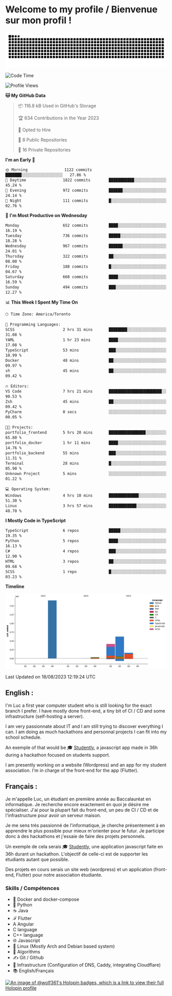 # Welcome to my profile / Bienvenue sur mon profil !

![snake gif](https://github.com/wolf-361/wolf-361/blob/output/github-contribution-grid-snake.svg)

<!--START_SECTION:waka-->
![Code Time](http://img.shields.io/badge/Code%20Time-263%20hrs%201%20min-blue)

![Profile Views](http://img.shields.io/badge/Profile%20Views-0-blue)

**🐱 My GitHub Data** 

> 📦 116.8 kB Used in GitHub's Storage 
 > 
> 🏆 634 Contributions in the Year 2023
 > 
> 💼 Opted to Hire
 > 
> 📜 8 Public Repositories 
 > 
> 🔑 16 Private Repositories 
 > 
**I'm an Early 🐤** 

```text
🌞 Morning                1122 commits        ███████░░░░░░░░░░░░░░░░░░   27.86 % 
🌆 Daytime                1822 commits        ███████████░░░░░░░░░░░░░░   45.24 % 
🌃 Evening                972 commits         ██████░░░░░░░░░░░░░░░░░░░   24.14 % 
🌙 Night                  111 commits         █░░░░░░░░░░░░░░░░░░░░░░░░   02.76 % 
```
📅 **I'm Most Productive on Wednesday** 

```text
Monday                   652 commits         ████░░░░░░░░░░░░░░░░░░░░░   16.19 % 
Tuesday                  736 commits         █████░░░░░░░░░░░░░░░░░░░░   18.28 % 
Wednesday                967 commits         ██████░░░░░░░░░░░░░░░░░░░   24.01 % 
Thursday                 322 commits         ██░░░░░░░░░░░░░░░░░░░░░░░   08.00 % 
Friday                   188 commits         █░░░░░░░░░░░░░░░░░░░░░░░░   04.67 % 
Saturday                 668 commits         ████░░░░░░░░░░░░░░░░░░░░░   16.59 % 
Sunday                   494 commits         ███░░░░░░░░░░░░░░░░░░░░░░   12.27 % 
```


📊 **This Week I Spent My Time On** 

```text
🕑︎ Time Zone: America/Toronto

💬 Programming Languages: 
SCSS                     2 hrs 31 mins       ████████░░░░░░░░░░░░░░░░░   31.08 % 
YAML                     1 hr 23 mins        ████░░░░░░░░░░░░░░░░░░░░░   17.08 % 
TypeScript               53 mins             ███░░░░░░░░░░░░░░░░░░░░░░   10.99 % 
Docker                   48 mins             ██░░░░░░░░░░░░░░░░░░░░░░░   09.97 % 
sh                       45 mins             ██░░░░░░░░░░░░░░░░░░░░░░░   09.42 % 

🔥 Editors: 
VS Code                  7 hrs 21 mins       ███████████████████████░░   90.53 % 
Zsh                      45 mins             ██░░░░░░░░░░░░░░░░░░░░░░░   09.42 % 
PyCharm                  0 secs              ░░░░░░░░░░░░░░░░░░░░░░░░░   00.05 % 

🐱‍💻 Projects: 
portfolio_frontend       5 hrs 20 mins       ████████████████░░░░░░░░░   65.80 % 
portfolio_docker         1 hr 11 mins        ████░░░░░░░░░░░░░░░░░░░░░   14.76 % 
portfolio_backend        55 mins             ███░░░░░░░░░░░░░░░░░░░░░░   11.31 % 
Terminal                 28 mins             █░░░░░░░░░░░░░░░░░░░░░░░░   05.90 % 
Unknown Project          5 mins              ░░░░░░░░░░░░░░░░░░░░░░░░░   01.22 % 

💻 Operating System: 
Windows                  4 hrs 10 mins       █████████████░░░░░░░░░░░░   51.30 % 
Linux                    3 hrs 57 mins       ████████████░░░░░░░░░░░░░   48.70 % 
```

**I Mostly Code in TypeScript** 

```text
TypeScript               6 repos             █████░░░░░░░░░░░░░░░░░░░░   19.35 % 
Python                   5 repos             ████░░░░░░░░░░░░░░░░░░░░░   16.13 % 
C#                       4 repos             ███░░░░░░░░░░░░░░░░░░░░░░   12.90 % 
HTML                     3 repos             ██░░░░░░░░░░░░░░░░░░░░░░░   09.68 % 
SCSS                     1 repo              █░░░░░░░░░░░░░░░░░░░░░░░░   03.23 % 
```



**Timeline**

![Lines of Code chart](https://raw.githubusercontent.com/wolf-361/wolf-361/main/assets/bar_graph.png)


 Last Updated on 18/08/2023 12:19:24 UTC
<!--END_SECTION:waka-->

## English : 

I'm Luc a first year computer student who is still looking for the exact branch I prefer. I have mostly done front-end, a tiny bit of CI / CD and some infrastructure (self-hosting a server).

I am very passionnate about IT and I am still trying to discover everything I can. I am doing as much hackathons and personnal projects I can fit into my school schedule.

An exemple of that would be 🎓 [Studently](https://github.com/wolf-361/Studently-CodeJam12), a javascript app made in 36h during a hackathon focused on students support.

I am presently working on a website (Wordpress) and an app for my student association. I'm in charge of the front-end for the app (Flutter).

## Français :

Je m'appelle Luc, un étudiant en première année au Baccalauréat en informatique. Je recherche encore exactement en quoi je désire me spécialiser. J'ai pour la plupart fait du front-end, un peu de CI / CD et de l'infrastructure pour avoir un serveur maison.

Je me sens très passionné de l'informatique, je cherche présentement à en apprendre le plus possible pour mieux m'orienter pour le futur. Je participe donc à des hackathons et j'essaie de faire des projets personnels.

Un exemple de cela serais 🎓 [Studently](https://github.com/wolf-361/Studently-CodeJam12), une application javascript faite en 36h durant un hackathon. L'objectif de celle-ci est de supporter les étudiants autant que possible.

Des projets en cours serais un site web (wordpress) et un application (front-end, Flutter) pour notre association étudiante.

###  Skills / Compétences

* 🐋 Docker and docker-compose
* 🐍 Python
* ☕ Java
* ℱ Flutter
* A Angular
* C language
* C++ language
* 🌐 Javascript
* 🐧 Linux (Mostly Arch and Debian based system)
* 🧩 Algorithms
* ✍️ Git / Github
* 📜 Infrastructure (Configuration of DNS, Caddy, integrating Cloudflare)
* 📚 English/Français

[![An image of @wolf361's Holopin badges, which is a link to view their full Holopin profile](https://holopin.me/wolf361)](https://holopin.io/@wolf361)


